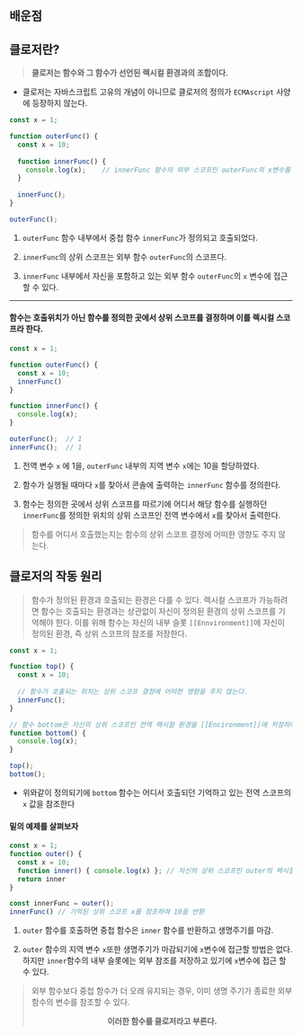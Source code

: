 ## 배운점 
## 클로저란?
> **클로저는 함수와 그 함수가 선언된 렉시컬 환경과의 조합이다.**
- 클로저는 자바스크립트 고유의 개념이 아니므로 클로저의 정의가 `ECMAscript` 사양에 등장하지 않는다.

```js
const x = 1;

function outerFunc() {
  const x = 10;
  
  function innerFunc() {
    console.log(x);    // innerFunc 함수의 외부 스코프인 outerFunc의 x변수를 참조
  }
  
  innerFunc();
}

outerFunc();
```
1. `outerFunc` 함수 내부에서 중첩 함수 `innerFunc`가 정의되고 호출되었다. 

1. `innerFunc`의 상위 스코프는 외부 함수 `outerFunc`의 스코프다. 
1. `innerFunc` 내부에서 자신을 포함하고 있는 외부 함수 `outerFunc`의 `x` 변수에 접근할 수 있다.
---

#### 함수는 호출위치가 아닌 함수를 정의한 곳에서 상위 스코프를 결정하며 이를 렉시컬 스코프라 한다.
```js
const x = 1;

function outerFunc() {
  const x = 10;
  innerFunc()
}

function innerFunc() {
  console.log(x);
}

outerFunc();  // 1
innerFunc();  // 1
```

1. 전역 변수 `x` 에 1을, `outerFunc` 내부의 지역 변수 `x`에는 10을 할당하였다.
2. 함수가 실행될 때마다 `x`를 찾아서 콘솔에 출력하는 `innerFunc` 함수를 정의한다.

3. 함수는 정의한 곳에서 상위 스코프를 따르기에 어디서 해당 함수를 실행하던 
`innerFunc`를 정의한 위치의 상위 스코프인 전역 변수에서 `x`를 찾아서 출력한다.

> 함수를 어디서 호출했는지는 함수의 상위 스코프 결정에 어떠한 영향도 주지 않는다.

## 클로저의 작동 원리
>함수가 정의된 환경과 호출되는 환경은 다를 수 있다. 렉시컬 스코프가 가능하려면
함수는 호출되는 환경과는 상관없이 자신이 정의된 환경의 상위 스코프를 기억해야 한다.
이를 위해 함수는 자신의 내부 슬롯 `[[Ennvironment]]`에 자신이 정의된 환경, 즉 상위 스코프의 참조를 저장한다.

```js
const x = 1;

function top() {
  const x = 10;
  
  // 함수가 호출되는 위치는 상위 스코프 결정에 어떠한 영향을 주지 않는다.
  innerFunc();
}

// 함수 bottom은 자신의 상위 스코프인 전역 렉시컬 환경을 [[Encironment]]에 저장하여 기억한다.
function bottom() {
  console.log(x);
}

top(); 
bottom();  
```
- 위와같이 정의되기에 `bottom` 함수는 어디서 호출되던 기억하고 있는 전역 스코프의 `x` 값을 참조한다

#### 밑의 예제를 살펴보자
```js
const x = 1;
function outer() {
  const x = 10;
  function inner() { console.log(x) }; // 자신의 상위 스코프인 outer의 렉시컬 환경을 기억
  return inner
}

const innerFunc = outer();
innerFunc() // 기억된 상위 스코프 x를 참조하여 10을 반환
```
1. `outer` 함수를 호출하면 중첩 함수은 `inner` 함수를 반환하고 생명주기를 마감.

1. `outer` 함수의 지역 변수 `x`또한 생명주기가 마감되기에 `x`변수에 접근할 방법은 없다.
하지만 `inner`함수의 내부 슬롯에는 외부 참조를 저장하고 있기에 `x`변수에 접근 할 수 있다.

> 외부 함수보다 중첩 함수가 더 오래 유지되는 경우, 이미 생명 주기가 종료한 외부 함수의 변수를 참조할 수 있다.  <center>**이러한 함수를 클로저라고 부른다.**